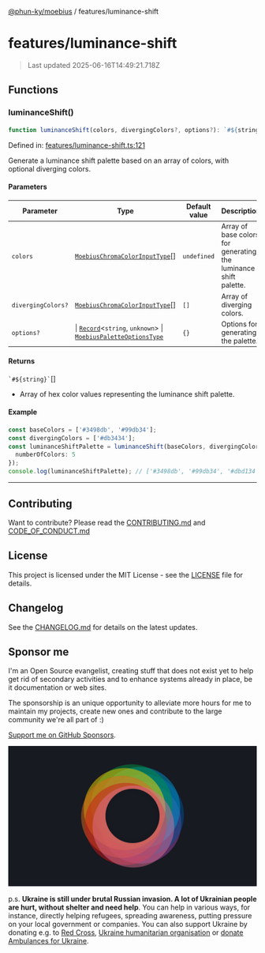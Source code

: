 [@phun-ky/moebius](../README.md) / features/luminance-shift

# features/luminance-shift

> Last updated 2025-06-16T14:49:21.718Z

##

## Functions

### luminanceShift()

```ts
function luminanceShift(colors, divergingColors?, options?): `#${string}`[];
```

Defined in: [features/luminance-shift.ts:121](https://github.com/phun-ky/moebius/blob/main/src/features/luminance-shift.ts#L121)

Generate a luminance shift palette based on an array of colors, with optional diverging colors.

#### Parameters

| Parameter          | Type                                                                                                                                                                                        | Default value | Description                                                      |
| ------------------ | ------------------------------------------------------------------------------------------------------------------------------------------------------------------------------------------- | ------------- | ---------------------------------------------------------------- |
| `colors`           | [`MoebiusChromaColorInputType`](../types.md#moebiuschromacolorinputtype)\[]                                                                                                                 | `undefined`   | Array of base colors for generating the luminance shift palette. |
| `divergingColors?` | [`MoebiusChromaColorInputType`](../types.md#moebiuschromacolorinputtype)\[]                                                                                                                 | `[]`          | Array of diverging colors.                                       |
| `options?`         | \| [`Record`](https://www.typescriptlang.org/docs/handbook/utility-types.html#recordkeys-type)<`string`, `unknown`> \| [`MoebiusPaletteOptionsType`](../types.md#moebiuspaletteoptionstype) | `{}`          | Options for generating the palette.                              |

#### Returns

`` `#${string}` ``\[]

- Array of hex color values representing the luminance shift palette.

#### Example

```ts
const baseColors = ['#3498db', '#99db34'];
const divergingColors = ['#db3434'];
const luminanceShiftPalette = luminanceShift(baseColors, divergingColors, {
  numberOfColors: 5
});
console.log(luminanceShiftPalette); // ['#3498db', '#99db34', '#dbd134', '#db3434', '#8f34db']
```

---

## Contributing

Want to contribute? Please read the [CONTRIBUTING.md](https://github.com/phun-ky/moebius/blob/main/CONTRIBUTING.md) and [CODE_OF_CONDUCT.md](https://github.com/phun-ky/moebius/blob/main/CODE_OF_CONDUCT.md)

## License

This project is licensed under the MIT License - see the [LICENSE](https://github.com/phun-ky/moebius/blob/main/LICENSE) file for details.

## Changelog

See the [CHANGELOG.md](https://github.com/phun-ky/moebius/blob/main/CHANGELOG.md) for details on the latest updates.

## Sponsor me

I'm an Open Source evangelist, creating stuff that does not exist yet to help get rid of secondary activities and to enhance systems already in place, be it documentation or web sites.

The sponsorship is an unique opportunity to alleviate more hours for me to maintain my projects, create new ones and contribute to the large community we're all part of :)

[Support me on GitHub Sponsors](https://github.com/sponsors/phun-ky).

![logo](https://github.com/phun-ky/moebius/blob/main/public/images/logo/logo-ring.png?raw=true)

p.s. **Ukraine is still under brutal Russian invasion. A lot of Ukrainian people are hurt, without shelter and need help**. You can help in various ways, for instance, directly helping refugees, spreading awareness, putting pressure on your local government or companies. You can also support Ukraine by donating e.g. to [Red Cross](https://www.icrc.org/en/donate/ukraine), [Ukraine humanitarian organisation](https://savelife.in.ua/en/donate-en/#donate-army-card-weekly) or [donate Ambulances for Ukraine](https://www.gofundme.com/f/help-to-save-the-lives-of-civilians-in-a-war-zone).
